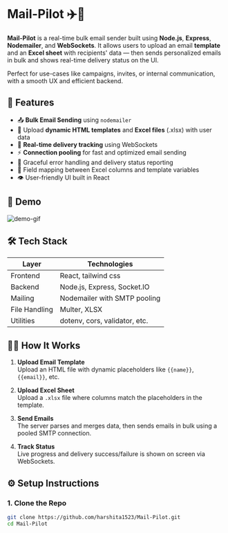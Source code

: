 # Mail-Pilot ✈️📨

**Mail-Pilot** is a real-time bulk email sender built using **Node.js**, **Express**, **Nodemailer**, and **WebSockets**. It allows users to upload an email **template** and an **Excel sheet** with recipients' data — then sends personalized emails in bulk and shows real-time delivery status on the UI.

Perfect for use-cases like campaigns, invites, or internal communication, with a smooth UX and efficient backend.

## 🚀 Features

- 📤 **Bulk Email Sending** using `nodemailer`
- 🧾 Upload **dynamic HTML templates** and **Excel files** (.xlsx) with user data
- 🧠 **Real-time delivery tracking** using WebSockets
- ⚡ **Connection pooling** for fast and optimized email sending
- 🔄 Graceful error handling and delivery status reporting
- 🎯 Field mapping between Excel columns and template variables
- 👁️ User-friendly UI built in React

## 📸 Demo

![demo-gif](https://your-demo-link.com) <!-- optional GIF/image -->

## 🛠️ Tech Stack

| Layer       | Technologies                 |
|------------|-------------------------------|
| Frontend   | React, tailwind css           |
| Backend    | Node.js, Express, Socket.IO   |
| Mailing    | Nodemailer with SMTP pooling  |
| File Handling | Multer, XLSX               |
| Utilities  | dotenv, cors, validator, etc. |

## 🧑‍💻 How It Works

1. **Upload Email Template**  
   Upload an HTML file with dynamic placeholders like `{{name}}`, `{{email}}`, etc.

2. **Upload Excel Sheet**  
   Upload a `.xlsx` file where columns match the placeholders in the template.

3. **Send Emails**  
   The server parses and merges data, then sends emails in bulk using a pooled SMTP connection.

4. **Track Status**  
   Live progress and delivery success/failure is shown on screen via WebSockets.

## ⚙️ Setup Instructions

### 1. Clone the Repo

```bash
git clone https://github.com/harshita1523/Mail-Pilot.git
cd Mail-Pilot
